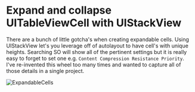 # Expand and collapse UITableViewCell with UIStackView

There are a bunch of little gotcha's when creating expandable cells. Using UIStackView let's you leverage off of autolayout to have cell's with unique heights. Searching SO will show all of the pertinent settings but it is really easy to forget to set one e.g. `Content Compression Resistance Priority`. I've re-invented this wheel too many times and wanted to capture all of those details in a single project.

![ExpandableCells](https://user-images.githubusercontent.com/2135673/61658444-3b285f80-ac7a-11e9-8a15-0699f9702f63.gif)
